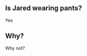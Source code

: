 ## Is Jared wearing pants?
Yes

## Why?
Why not?

<!-- ## Why?
He's got to have some semblance of getting ready for the day. -->
